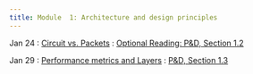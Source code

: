 ```yaml
---
title: Module  1: Architecture and design principles
---
```


Jan 24
: [Circuit vs. Packets]()
  : [Optional Reading: P&D, Section 1.2	]()


Jan 29
: [Performance metrics and Layers]()
  : [P&D, Section 1.3]()

